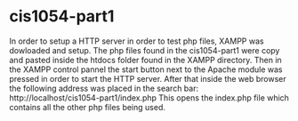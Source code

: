 # cis1054-part1
In order to setup a HTTP server in order to test php files, XAMPP was dowloaded and setup.
The php files found in the cis1054-part1 were copy and pasted inside the htdocs folder found in the XAMPP directory.
Then in the XAMPP control pannel the start button next to the Apache module was pressed in order to start the HTTP server.
After that inside the web browser the following address was placed in the search bar:   
http://localhost/cis1054-part1/index.php
This opens the index.php file which contains all the other php files being used.
